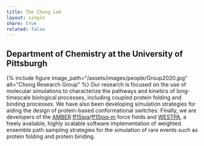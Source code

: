 ```yaml
---
title: The Chong Lab
layout: single
share: true
related: false
---
```

## Department of Chemistry at the University of Pittsburgh


{% include figure image_path="/assets/images/people/Group2020.jpg" alt="Chong Research Group" %}
Our research is focused on the use of molecular simulations to characterize the pathways and kinetics of long-timescale biological processes, including coupled protein folding and binding processes. We have also been developing simulation strategies for aiding the design of protein-based conformational switches. Finally, we are developers of the [AMBER](https://ambermd.org) [ff15ipq](https://pubs-acs-org.pitt.idm.oclc.org/doi/abs/10.1021/acs.jctc.6b00567)/[ff15ipq-m](https://aip.scitation.org/doi/full/10.1063/5.0019054) force fields and [WESTPA](https://westpa.github.io/westpa/ "WESTPA"), a freely available, highly scalable software implementation of weighted ensemble path sampling strategies for the simulation of rare events such as protein folding and protein binding.
